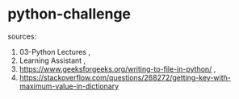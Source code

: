 # python-challenge

sources:
1) 03-Python Lectures ,
2) Learning Assistant ,
3) https://www.geeksforgeeks.org/writing-to-file-in-python/ ,
4) https://stackoverflow.com/questions/268272/getting-key-with-maximum-value-in-dictionary

